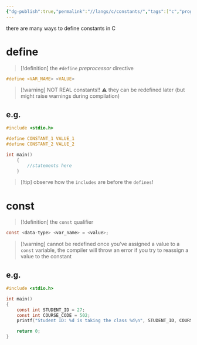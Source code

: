 ```yaml
---
{"dg-publish":true,"permalink":"//langs/c/constants/","tags":["c","programming"]}
---
```



there are many ways to define constants in C

# define
>[!definition] the `#define` *preprocessor* directive

```c
#define <VAR_NAME> <VALUE>
```

>[!warning] NOT REAL constants!!
>⚠ they can be redefined later (but might raise warnings during compilation)
## e.g.
```c
#include <stdio.h>

#define CONSTANT_1 VALUE_1
#define CONSTANT_2 VALUE_2

int main()
    {
        //statements here
    }
```

>[!tip] observe how the `includes` are before the `defines`!
# const
>[!definition] the `const` qualifier

```c
const <data-type> <var_name> = <value>; 
```

>[!warning] cannot be redefined
>once you've assigned a value to a `const` variable, the compiler will throw an error if you try to reassign a value to the constant
## e.g.
```c
#include <stdio.h>

int main()
{
    const int STUDENT_ID = 27;
    const int COURSE_CODE = 502;
    printf("Student ID: %d is taking the class %d\n", STUDENT_ID, COURSE_CODE);

    return 0;
}
```



